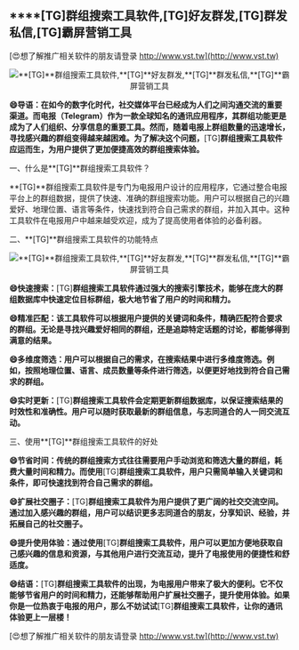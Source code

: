 ## ****[TG]**群组搜索工具软件,**[TG]**好友群发,**[TG]**群发私信,**[TG]**霸屏营销工具**

[😍想了解推广相关软件的朋友请登录 http://www.vst.tw](http://www.vst.tw)

 <center><img src="https://vst.tw/MP4/tuiguang/png/3.png" alt="**[TG]**群组搜索工具软件,**[TG]**好友群发,**[TG]**群发私信,**[TG]**霸屏营销工具"></center>

**😄导语：在如今的数字化时代，社交媒体平台已经成为人们之间沟通交流的重要渠道。而电报（Telegram）作为一款全球知名的通讯应用程序，其群组功能更是成为了人们组织、分享信息的重要工具。然而，随着电报上群组数量的迅速增长，寻找感兴趣的群组变得越来越困难。为了解决这个问题，**[TG]**群组搜索工具软件应运而生，为用户提供了更加便捷高效的群组搜索体验。**

一、什么是**[TG]**群组搜索工具软件？

**[TG]**群组搜索工具软件是专门为电报用户设计的应用程序，它通过整合电报平台上的群组数据，提供了快速、准确的群组搜索功能。用户可以根据自己的兴趣爱好、地理位置、语言等条件，快速找到符合自己需求的群组，并加入其中。这种工具软件在电报用户中越来越受欢迎，成为了提高使用者体验的必备利器。

二、**[TG]**群组搜索工具软件的功能特点

 <center><img src="https://vst.tw/MP4/tuiguang/png/6.png" alt="**[TG]**群组搜索工具软件,**[TG]**好友群发,**[TG]**群发私信,**[TG]**霸屏营销工具"></center>

**😄快速搜索：**[TG]**群组搜索工具软件通过强大的搜索引擎技术，能够在庞大的群组数据库中快速定位目标群组，极大地节省了用户的时间和精力。**

**😄精准匹配：该工具软件可以根据用户提供的关键词和条件，精确匹配符合要求的群组。无论是寻找兴趣爱好相同的群组，还是追踪特定话题的讨论，都能够得到满意的结果。**

**😄多维度筛选：用户可以根据自己的需求，在搜索结果中进行多维度筛选。例如，按照地理位置、语言、成员数量等条件进行筛选，以便更好地找到符合自己需求的群组。**

**😄实时更新：**[TG]**群组搜索工具软件会定期更新群组数据库，以保证搜索结果的时效性和准确性。用户可以随时获取最新的群组信息，与志同道合的人一同交流互动。**

三、使用**[TG]**群组搜索工具软件的好处

**😄节省时间：传统的群组搜索方式往往需要用户手动浏览和筛选大量的群组，耗费大量时间和精力。而使用**[TG]**群组搜索工具软件，用户只需简单输入关键词和条件，即可快速找到符合自己需求的群组。**

**😄扩展社交圈子：**[TG]**群组搜索工具软件为用户提供了更广阔的社交交流空间。通过加入感兴趣的群组，用户可以结识更多志同道合的朋友，分享知识、经验，并拓展自己的社交圈子。**

**😄提升使用体验：通过使用**[TG]**群组搜索工具软件，用户可以更加方便地获取自己感兴趣的信息和资源，与其他用户进行交流互动，提升了电报使用的便捷性和舒适度。**

**😄结语：**[TG]**群组搜索工具软件的出现，为电报用户带来了极大的便利。它不仅能够节省用户的时间和精力，还能够帮助用户扩展社交圈子，提升使用体验。如果你是一位热衷于电报的用户，那么不妨试试**[TG]**群组搜索工具软件，让你的通讯体验更上一层楼！**

[😍想了解推广相关软件的朋友请登录 http://www.vst.tw](http://www.vst.tw)



